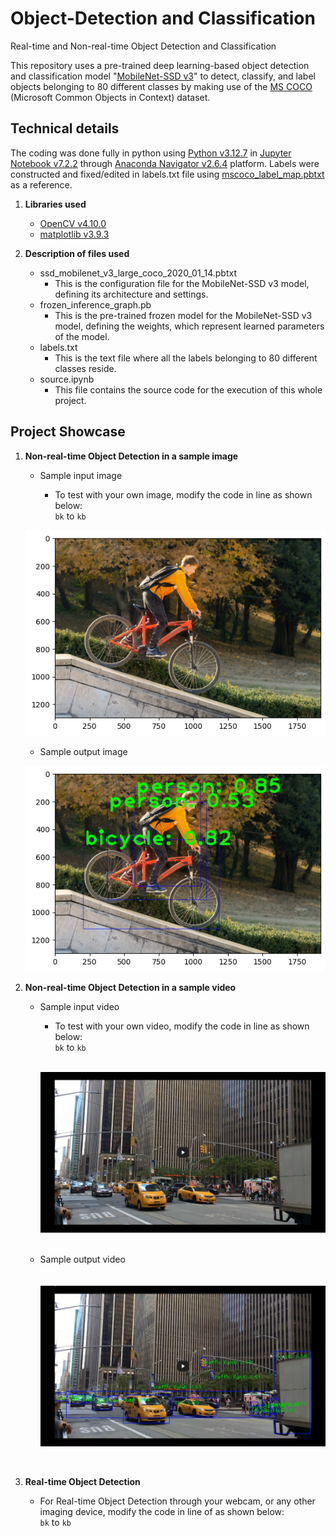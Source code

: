 # Object-Detection and Classification
Real-time and Non-real-time Object Detection and Classification

This repository uses a pre-trained deep learning-based object detection and classification model "[MobileNet-SSD v3](https://github.com/opencv/opencv/wiki/TensorFlow-Object-Detection-API)" to detect, classify, and label objects belonging to 80 different classes by making use of the [MS COCO](https://cocodataset.org/#home) (Microsoft Common Objects in Context) dataset.

## Technical details
The coding was done fully in python using [Python v3.12.7](https://www.python.org/downloads/release/python-3127/) in [Jupyter Notebook v7.2.2](https://jupyter-notebook.readthedocs.io/en/stable/) through [Anaconda Navigator v2.6.4](https://www.anaconda.com/) platform. Labels were constructed and fixed/edited in labels.txt file using [mscoco_label_map.pbtxt](https://github.com/tensorflow/models/blob/45ecd69155b8279d550e1d51f1cc01e5f0eeaebb/research/object_detection/data/mscoco_label_map.pbtxt) as a reference.

1. **Libraries used**
   - [OpenCV v4.10.0](https://opencv.org/releases/)
   - [matplotlib v3.9.3](https://matplotlib.org/stable/users/release_notes#version-3-9)

2. **Description of files used**
   - ssd_mobilenet_v3_large_coco_2020_01_14.pbtxt
     - This is the configuration file for the MobileNet-SSD v3 model, defining its architecture and settings. 
   - frozen_inference_graph.pb
     - This is the pre-trained frozen model for the MobileNet-SSD v3 model, defining the weights, which represent learned parameters of the model.
   - labels.txt
     - This is the text file where all the labels belonging to 80 different classes reside.
   - source.ipynb
     - This file contains the source code for the execution of this whole project.

## Project Showcase

1. **Non-real-time Object Detection in a sample image**
   - Sample input image

     - To test with your own image, modify the code in line as shown below:\
       `bk` to `kb`

   ![](/sample_input_image.png)

   - Sample output image

   ![](/sample_output_image.png)


2. **Non-real-time Object Detection in a sample video**
   - Sample input video
  
     - To test with your own video, modify the code in line as shown below:\
       `bk` to `kb`

     \
     [![Watch the video](Extras/input_video_thumbnail.png)](https://drive.google.com/file/d/1WLveG-M_Zh899NEf1BpEa4OQJSRswRKR/view?usp=sharing)
     <br/>
     <br/>
       
   - Sample output video
     \
     \
     \
     [![Watch the video](Extras/output_video_thumbnail.png)](https://drive.google.com/file/d/1PSoIMB1r9tjOGKYz8SfryZRhIE32SPsS/view?usp=sharing)
<br/>

3. **Real-time Object Detection**

   - For Real-time Object Detection through your webcam, or any other imaging device, modify the code in line of as shown below:\
     `bk` to `kb`
       


     
